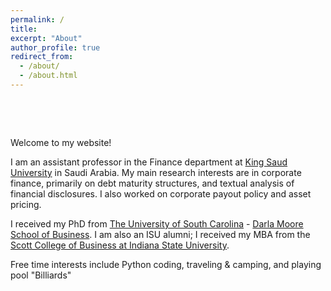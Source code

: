 ```yaml
---
permalink: /
title:
excerpt: "About"
author_profile: true
redirect_from: 
  - /about/
  - /about.html
---
```

 <p>&nbsp;</p> 
 <p>&nbsp;</p> 
Welcome to my website!


I am an assistant professor in the Finance department at [King Saud University](https://ksu.edu.sa/en/) in Saudi Arabia. My main research interests are in corporate finance, primarily on debt maturity structures, and textual analysis of financial disclosures. I also worked on corporate payout policy and asset pricing.


I received my PhD from [The University of South Carolina](https://sc.edu) - [Darla Moore School of Business](https://sc.edu/study/colleges_schools/moore/index.php). I am also an ISU alumni; I received my MBA from the [Scott College of Business at Indiana State University](https://www.indstate.edu/business/).


Free time interests include Python coding, traveling & camping, and playing pool "Billiards"
